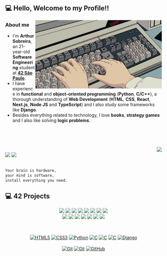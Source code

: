 ## 💻 Hello, Welcome to my Profile!!

<img src=pragramming.gif height=220 align=right>

<h3>About me</h3> 
<ul>
   <li>I'm <strong>Arthur Sobreira</strong>, an 21-year-old <strong>Software Engineering</strong> student at <strong><a href="https://www.42network.org/" target="_blank">42 São Paulo</a></strong>.</li>
   <li>I have experience in <strong>functional</strong> and <strong>object-oriented programming</strong> (<strong>Python</strong>, <strong>C/C++</strong>), a thorough understanding of <strong>Web Development</strong> (<strong>HTML</strong>, <strong>CSS</strong>, <strong>React</strong>, <strong>Next.js</strong>, <strong>Node JS</strong> and <strong>TypeScript</strong>) and I also study some frameworks like <strong>Django</strong>.</li>
   <li>Besides everything related to technology, I love <strong>books</strong>, <strong>strategy games</strong> and I also like solving <strong>logic problems</strong>.</li>
</ul><br>

##

<br>

<div>
  <a href="https://github.com/ArthurSobreira"><img align="right" height="180" src="https://github-readme-stats.vercel.app/api?username=ArthurSobreira&show_icons=false&theme=apprentice&include_all_commits=false&count_private=false"></a><br>
  <a align="center" href="mailto:tutusobreirai@gmail.com"><img src="https://img.shields.io/badge/-Gmail-%23333?style=for-the-badge&logo=gmail&logoColor=white" target="_blank"></a>
  <a align="center" href="https://www.linkedin.com/in/arthur-sobreira-96591722b" target="_blank"><img src="https://img.shields.io/badge/-LinkedIn-%230077B5?style=for-the-badge&logo=linkedin&logoColor=white" target="_blank"></a>
</div>
 
<br> 

```
Your brain is hardware, 
your mind is software, 
install everything you need.
```

## 💻 42 Projects

<div align="center">
   <a href="https://github.com/ArthurSobreira/42_libft" target="_blank"><img height=100 src="https://github.com/byaliego/42-project-badges/blob/main/badges/libftm.png"></a>
   <a href="https://github.com/ArthurSobreira/42_get_next_line" target="_blank"><img height=100 src="https://github.com/byaliego/42-project-badges/blob/main/badges/get_next_linem.png"></a>
   <a href="https://github.com/ArthurSobreira/42_ft_printf" target="_blank"><img height=100 src="https://github.com/byaliego/42-project-badges/blob/main/badges/ft_printfm.png"></a>
   <a href="https://github.com/ArthurSobreira/42_born2beroot" target="_blank"><img height=100 src="https://github.com/byaliego/42-project-badges/raw/main/badges/born2berootm.png"></a>
   <a href="https://github.com/ArthurSobreira/42_fdf" target="_blank"><img height=100 src="https://github.com/byaliego/42-project-badges/raw/main/badges/fdfm.png"></a>
   <a href="https://github.com/ArthurSobreira/42_pipex" target="_blank"><img height=100 src="https://github.com/byaliego/42-project-badges/raw/main/badges/pipexm.png"></a>
   <a href="https://github.com/ArthurSobreira/42_push_swap" target="_blank"><img height=100 src="https://github.com/byaliego/42-project-badges/raw/main/badges/push_swapm.png"></a>
   <a href="https://github.com/ArthurSobreira/42_minishell" target="_blank"><img height=100 src="https://github.com/byaliego/42-project-badges/raw/main/badges/minishellm.png"></a>
   <br>
   <a href="https://github.com/ArthurSobreira/42_philosophers" target="_blank"><img height=105 src="https://github.com/byaliego/42-project-badges/raw/main/badges/philosophersm.png"></a>
   <a href="https://github.com/ArthurSobreira/42_NetPractice" target="_blank"><img height=100 src="https://github.com/byaliego/42-project-badges/raw/main/badges/netpracticee.png"></a>
   <a href="https://github.com/ArthurSobreira/42_cub3D" target="_blank"><img height=100 src="https://github.com/byaliego/42-project-badges/raw/main/badges/cub3dm.png"></a>
   <a href="https://github.com/ArthurSobreira/42_CPP" target="_blank"><img height=100 src="https://github.com/byaliego/42-project-badges/raw/main/badges/cppm.png"></a>
   <a href="https://github.com/ArthurSobreira/42_inception" target="_blank"><img height=100 src="https://github.com/byaliego/42-project-badges/raw/main/badges/inceptione.png"></a>
   <a href="https://github.com/ArthurSobreira/42_webserv" target="_blank"><img height=100 src="https://github.com/byaliego/42-project-badges/raw/main/badges/webservm.png"></a>
   <a href="https://github.com/ArthurSobreira/42_transcendence" target="_blank"><img height=100 src="https://github.com/ayogun/42-project-badges/blob/main/badges/ft_transcendencem.png"></a>
</div>

##

<div align="center" style="display: inline_block"><br>
  <a href='https://github.com/ArthurSobreira?tab=repositories&q=&type=&language=html&sort='><img align="center" alt="HTML5" height=30
       src="https://img.shields.io/badge/HTML5-E34F26?style=for-the-badge&logo=html5&logoColor=white"></a>
  <a href='https://github.com/ArthurSobreira?tab=repositories&q=CSS&type=&language=&sort='><img align="center" alt="CSS3" height=30
       src="https://img.shields.io/badge/CSS3-1572B6?style=for-the-badge&logo=css3&logoColor=white"></a>
  <a href='https://github.com/ArthurSobreira?tab=repositories&q=Python&type=&language=&sort='><img align="center" alt="Python" height=30 
       src="https://img.shields.io/badge/Python-14354C?style=for-the-badge&logo=python&logoColor=white"></a>
  <a href='https://github.com/ArthurSobreira?tab=repositories&q=&type=&language=c&sort='><img align="center" alt="C" height=30 
       src="https://img.shields.io/badge/C-00599C?style=for-the-badge&logo=c&logoColor=white"></a>
   <a href='https://github.com/ArthurSobreira?tab=repositories&q=&type=&language=c%2B%2B&sort='><img align="center" alt="C" height=30 
       src="https://img.shields.io/badge/C%2B%2B-00599C?style=for-the-badge&logo=c%2B%2B&logoColor=white"></a>
   <a href='https://github.com/ArthurSobreira?tab=repositories&q=&type=&language=c&sort='><img align="center" alt="C" height=30 
       src="https://img.shields.io/badge/Shell_Script-121011?style=for-the-badge&logo=gnu-bash&logoColor=white"></a>
  <a href='https://github.com/ArthurSobreira?tab=repositories&q=Django&type=&language=&sort='><img align="center" alt="Django" height=30 
       src="https://img.shields.io/badge/django-%23092E20.svg?style=for-the-badge&logo=django&logoColor=white"></a>
</div>
<div align="center" style="display: inline_block"><br>
   <a href='https://github.com/ArthurSobreira'><img align="center" alt="Git" height=30 
       src="https://img.shields.io/badge/docker-%230db7ed.svg?style=for-the-badge&logo=docker&logoColor=white"></a>
   <a href='https://github.com/ArthurSobreira'><img align="center" alt="Git" height=30 
       src="https://img.shields.io/badge/GIT-E44C30?style=for-the-badge&logo=git&logoColor=white"></a>
  <a href='https://github.com/ArthurSobreira'><img align="center" alt="GitHub" height=30
       src="https://img.shields.io/badge/GitHub-100000?style=for-the-badge&logo=github&logoColor=white"></a>
</div>

